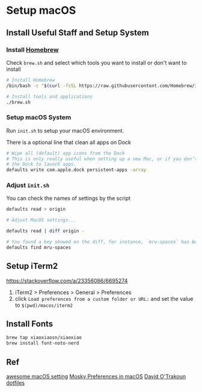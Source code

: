 # Setup macOS

## Install Useful Staff and Setup System

### Install [Homebrew](https://docs.brew.sh/)

Check `brew.sh` and select which tools you want to install or don't want to install

```bash
# Install Homebrew
/bin/bash -c "$(curl -fsSL https://raw.githubusercontent.com/Homebrew/install/HEAD/install.sh)"

# Install tools and applications
./brew.sh
```

### Setup macOS System

Run `init.sh` to setup your macOS environment.

There is a optional line that clean all apps on Dock

```bash
# Wipe all (default) app icons from the Dock
# This is only really useful when setting up a new Mac, or if you don’t use
# the Dock to launch apps.
defaults write com.apple.dock persistent-apps -array
```

### Adjust `init.sh`

You can check the names of settings by the script

```bash
defaults read > origin

# Adjust MacOS settings...

defaults read | diff origin -

# You found a key showed on the diff, for instance, `mru-spaces` has been changed.
defaults find mru-spaces
```

## Setup iTerm2

https://stackoverflow.com/a/23356086/6695274

1. iTerm2 > Preferences > General > Preferences
2. click `Load preferences from a custom folder or URL:`
   and set the value to `$(pwd)/macos/iterm2`

## Install Fonts

```bash
brew tap xiaoxiaosn/xiaoxiao
brew install font-noto-nerd
```

## Ref

[awesome macOS setting](https://github.com/mathiasbynens/dotfiles/blob/main/.macos)
[Mosky Preferences in macOS](https://paper.dropbox.com/doc/Moskys-Preferences-in-macOS--Bbfa5TyUBQ2SscGRgh6Q0KZeAg-dG5SIszlLEGT5DkFQv7yu)
[David O'Trakoun dotfiles](https://github.com/davidosomething/dotfiles/blob/dev/mac/README.md)
